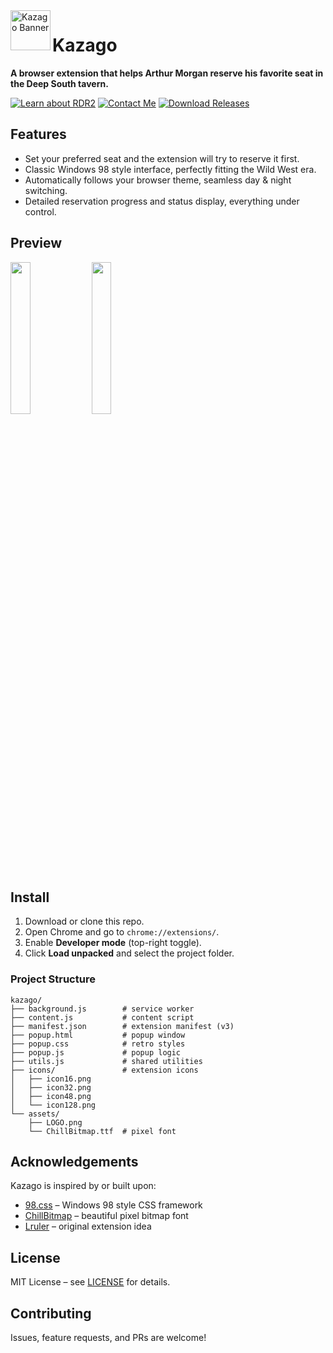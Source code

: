 <img src="https://s2.loli.net/2025/09/19/DNCs97PHEQeOczJ.png" alt="Kazago Banner" width="64" align="left">

# Kazago

**A browser extension that helps Arthur Morgan reserve his favorite seat in the Deep South tavern.**

<a href="https://www.rockstargames.com/reddeadredemption2/downloads">
	<img src="https://custom-icon-badges.herokuapp.com/badge/rdr2-learn_more-FCAF17?logoColor=FCAF17&style=for-the-badge&logo=rockstargames&labelColor=363B40" alt="Learn about RDR2"/></a>
  
<a href="mailto:hiiiroko@proton.me">
	<img src="https://custom-icon-badges.herokuapp.com/badge/mail-contact_me-AE75DA?logoColor=AE75DA&style=for-the-badge&logo=mail&labelColor=363B40" alt="Contact Me"/></a>
  
<a href="https://codeload.github.com/hiiiroko/kazago/zip/refs/heads/main">
	<img src="https://custom-icon-badges.herokuapp.com/badge/releases-download-33A1E0?logoColor=33A1E0&style=for-the-badge&logo=download&labelColor=363B40" alt="Download Releases"/></a>

## Features

- Set your preferred seat and the extension will try to reserve it first.
- Classic Windows 98 style interface, perfectly fitting the Wild West era.
- Automatically follows your browser theme, seamless day & night switching.
- Detailed reservation progress and status display, everything under control.

## Preview

<p float="left">
  <img src="https://s2.loli.net/2025/09/19/cdqzgh2IfY6V4Ap.png" width="25%"/>
  <img src="https://s2.loli.net/2025/09/19/ZsiHM1jeJpmOy2P.png" width="25%"/>
</p>

## Install

1. Download or clone this repo.
2. Open Chrome and go to `chrome://extensions/`.
3. Enable **Developer mode** (top-right toggle).
4. Click **Load unpacked** and select the project folder.

### Project Structure

```
kazago/
├── background.js        # service worker
├── content.js           # content script
├── manifest.json        # extension manifest (v3)
├── popup.html           # popup window
├── popup.css            # retro styles
├── popup.js             # popup logic
├── utils.js             # shared utilities
├── icons/               # extension icons
│   ├── icon16.png
│   ├── icon32.png
│   ├── icon48.png
│   └── icon128.png
└── assets/
    ├── LOGO.png
    └── ChillBitmap.ttf  # pixel font
```

## Acknowledgements

Kazago is inspired by or built upon:

- [98.css](https://github.com/jdan/98.css) – Windows 98 style CSS framework
- [ChillBitmap](https://github.com/Warren2060/ChillBitmap) – beautiful pixel bitmap font
- [Lruler](https://github.com/Lruler) – original extension idea

## License

MIT License – see [LICENSE](./LICENSE) for details.

## Contributing

Issues, feature requests, and PRs are welcome!